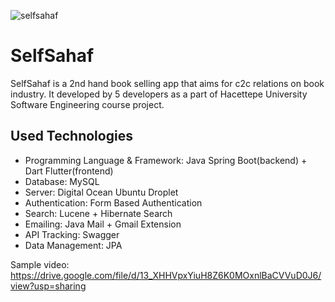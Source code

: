 ![selfsahaf](https://imgur.com/Z3dCGNZ)
# SelfSahaf

SelfSahaf is a 2nd hand book selling app that aims for c2c relations on book industry. It developed by 5 developers as a part of Hacettepe University Software Engineering course project.

## Used Technologies
* Programming Language & Framework: Java Spring Boot(backend) + Dart Flutter(frontend)
* Database: MySQL
* Server: Digital Ocean Ubuntu Droplet
* Authentication: Form Based Authentication
* Search: Lucene + Hibernate Search
* Emailing: Java Mail + Gmail Extension
* API Tracking: Swagger
* Data Management: JPA


Sample video: https://drive.google.com/file/d/13_XHHVpxYiuH8Z6K0MOxnlBaCVVuD0J6/view?usp=sharing
